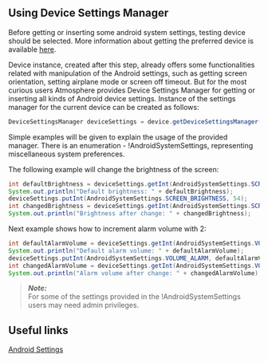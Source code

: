 ## Using Device Settings Manager ##

Before getting or inserting some android system settings, testing device should be selected. More information about getting the preferred device is available [here](get-device.md).

Device instance, created after this step, already offers some functionalities related with manipulation of the Android settings, such as getting screen orientation, setting airplane mode or screen off timeout.
But for the most curious users Atmosphere provides Device Settings Manager for getting or inserting all kinds of Android device settings. Instance of the settings manager for the current device can be created as follows:
```java
DeviceSettingsManager deviceSettings = device.getDeviceSettingsManager();
```

Simple examples will be given to explain the usage of the provided manager. There is an enumeration - !AndroidSystemSettings, representing miscellaneous system preferences.

The following example will change the brightness of the screen:
```java
int defaultBrightness = deviceSettings.getInt(AndroidSystemSettings.SCREEN_BRIGHTNESS);
System.out.println("Default brightness: " + defaultBrightness);
deviceSettings.putInt(AndroidSystemSettings.SCREEN_BRIGHTNESS, 54);
int changedBrightness = deviceSettings.getInt(AndroidSystemSettings.SCREEN_BRIGHTNESS);
System.out.println("Brightness after change: " + changedBrightness);
```

Next example shows how to increment alarm volume with 2:
```java
int defaultAlarmVolume = deviceSettings.getInt(AndroidSystemSettings.VOLUME_ALARM);
System.out.println("Default alarm volume: " + defaultAlarmVolume);
deviceSettings.putInt(AndroidSystemSettings.VOLUME_ALARM, defaultAlarmVolume + 2);
int changedAlarmVolume = deviceSettings.getInt(AndroidSystemSettings.VOLUME_ALARM);
System.out.println("Alarm volume after change: " + changedAlarmVolume);
```

>***Note:***  
>For some of the settings provided in the !AndroidSystemSettings users may need admin privileges.

## Useful links ##
[Android Settings](https://developer.android.com/reference/android/provider/Settings.System.html)
